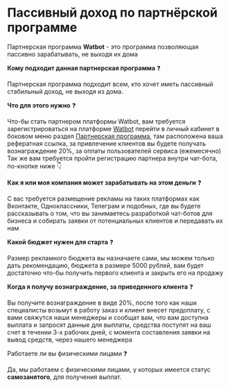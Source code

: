 # Пассивный доход по партнёрской программе

Партнерская программа **Watbot** - это программа позволяющая пассивно зарабатывать, не выходя их дома

**Кому подходит данная партнерская программа** ❓

Партнерская программа подходит всем, кто хочет иметь пассивный стабильный доход, не выходя из дома.

**Что для этого нужно** ❓

Что-бы стать партнером платформы Watbot, вам требуется зарегистрироваться на платформе [Watbot](https://watbot.ru/) перейти в личный кабинет в боковом меню раздел [Партнерская программа](https://watbot.ru/partner), там расположена ваша рефератная ссылка, за привлечение клиентов вы будете получать вознаграждение 20%, за оплаты пользователей сервиса (ежемесячно) Так же вам требуется пройти регистрацию партнера внутри чат-бота, по-кнопке ниже 👇

**Как я или моя компания может зарабатывать на этом деньги** ❓

С вас требуется размещение рекламы на таких платформах как Вконтакте, Одноклассники, Телеграм и подобных, где вы будете рассказывать о том, что вы занимаетесь разработкой чат-ботов для бизнеса и собирать заявки от потенциальных клиентов и передавать их нам

**Какой бюджет нужен для старта** ❓

Размер рекламного бюджета вы назначаете сами, мы можем только дать рекомендацию, бюджета в размере 5000 рублей, вам будет достаточно что-бы получить первого клиента и закрыть его на продажу

**Когда я получу вознаграждение, за приведенного клиента** ❓

Вы получите вознаграждение в виде 20%, после того как наши специалисты возьмут в работу заказ и клиент внесет предоплату, с вами свяжутся наши менеджеры и сообщат вам, что вам доступна выплата и запросят данные для выплаты, средства поступят на ваш счет в течении 3-х рабочих дней, с момента составления заявки на вывод средств, через нашего менеджера

Работаете ли вы физическими лицами ❓

Да, мы работаем с физическими лицами, у которых имеется статус **самозанятого**, для получения выплат.
